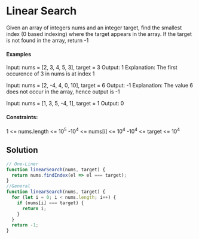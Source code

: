 # Linear Search

Given an array of integers nums and an integer target, find the smallest index (0 based indexing) where the target appears in the array. If the target is not found in the array, return -1

#### Examples

Input: nums = [2, 3, 4, 5, 3], target = 3
Output: 1
Explanation: The first occurence of 3 in nums is at index 1

Input: nums = [2, -4, 4, 0, 10], target = 6
Output: -1
Explanation: The value 6 does not occur in the array, hence output is -1

Input: nums = [1, 3, 5, -4, 1], target = 1
Output: 0

#### Constraints:

1 <= nums.length <= 10<sup>5</sup>
-10<sup>4</sup> <= nums[i] <= 10<sup>4</sup>
-10<sup>4</sup> <= target <= 10<sup>4</sup>

## Solution

```Javascript
// One-Liner
function linearSearch(nums, target) {
  return nums.findIndex(el => el === target);
}
//General
function linearSearch(nums, target) {
  for (let i = 0; i < nums.length; i++) {
    if (nums[i] === target) {
      return i;
    }
  }
  return -1;
}

```
